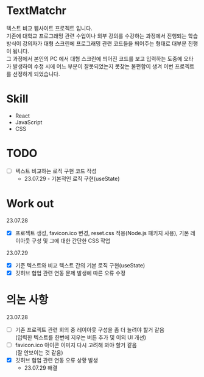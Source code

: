 # TextMatchr
텍스트 비교 웹사이트 프로젝트 입니다.<br />
기존에 대학교 프로그래밍 관련 수업이나 외부 강의를 수강하는 과정에서 진행되는 학습 방식이 강의자가 대형 스크린에 프로그래밍 관련 코드들을 띄어주는 형태로 대부분 진행이 됩니다.<br />
그 과정에서 본인의 PC 에서 대형 스크린에 띄어진 코드를 보고 입력하는 도중에 오타가 발생하여 수정 시에 어느 부분이 잘못되었는지 못찾는 불편함이 생겨 이번 프로젝트를 선정하게 되었습니다.

# Skill
- React
- JavaScript
- CSS

# TODO
- [ ] 텍스트 비교하는 로직 구현 코드 작성
  - 23.07.29 - 기본적인 로직 구현(useState)

 
# Work out
23.07.28
  - [X] 프로젝트 생성, favicon.ico 변경, reset.css 적용(Node.js 패키지 사용), 기본 레이아웃 구성 및 그에 대한 간단한 CSS 작업

23.07.29
  - [X] 기준 텍스트와 비교 텍스트 간의 기본 로직 구현(useState)
  - [X] 깃허브 협업 관련 연동 문제 발생에 따른 오류 수정

# 의논 사항
23.07.28
  - [ ] 기존 프로젝트 관련 회의 중 레이아웃 구성을 좀 더 늘려야 할거 같음<br />
  (입력한 텍스트를 한번에 지우는 버튼 추가 및 이외 UI 개선)
  - [ ] favicon.ico 아이콘 이미지 다시 고려해 봐야 할거 같음<br />
  (잘 안보이는 것 같음)
  - [X] 깃허브 협업 관련 연동 오류 상황 발생
    - 23.07.29 해결
